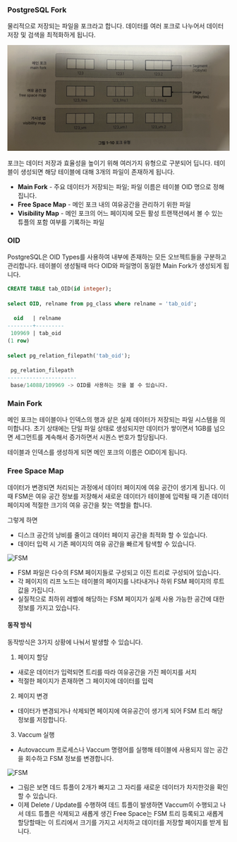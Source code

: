 ### PostgreSQL Fork

물리적으로 저장되는 파일을 포크라고 합니다. 데이터를 여러 포크로 나누어서 데이터 저장 및 검색을 최적화하게 됩니다. 

![Postgres Fork](../images/fork.png)

포크는 데이터 저장과 효율성을 높이기 위해 여러가지 유형으로 구분되어 딥니다. 테이블이 생성되면 해당 테이블에 대해 3개의 파일이 존재하게 됩니다.
- **Main Fork** - 주요 데이터가 저장되는 파일; 파일 이름은 테이블 OID 명으로 정해집니다.
- **Free Space Map** - 메인 포크 내의 여유공간을 관리하기 위한 파일
- **Visibility Map** - 메인 포크의 어느 페이지에 모든 활성 트랜잭션에서 볼 수 있는 튜플의 포함 여부를 기록하는 파일

### OID
PostgreSQL은 OID Types를 사용하여 내부에 존재하는 모든 오브젝트들을 구분하고 관리합니다. 테이블이 생성될때 마다 OID와 파일명이 동일한 Main Fork가 생성되게 됩니다.

``` SQL
CREATE TABLE tab_OID(id integer);

select OID, relname from pg_class where relname = 'tab_oid';

  oid   | relname 
--------+---------
 109969 | tab_oid
(1 row)

select pg_relation_filepath('tab_oid');

 pg_relation_filepath 
----------------------
 base/14088/109969 -> OID를 사용하는 것을 볼 수 있습니다.
```
### Main Fork

메인 포크는 테이블이나 인덱스의 행과 샅은 실제 데이터가 저장되는 파일 시스템을 의미합니다.
초기 상태에는 단일 파일 상태로 생성되지만 데이터가 쌓이면서 1GB를 넘으면 세그먼트를 계속해서 증가하면서 시퀀스 번호가 할당됩니다.

테이블과 인덱스를 생성하게 되면 메인 포크의 이름은 OID이게 됩니다.

### Free Space Map
데이터가 변경되면 처리되는 과정에서 데이터 페이지에 여유 공간이 생기게 됩니다. 이때 FSM은 여유 공간 정보를 저장해서 새로운 데이터가 테이블에 입력될 때 기존 데이터 페이지에 적절한 크기의 여유 공간을 찾는 역할을 합니다.

그렇게 하면
- 디스크 공간의 낭비를 줄이고 데이터 페이지 공간을 최적화 할 수 있습니다.
- 데이터 입력 시 기존 페이지의 여유 공간을 빠르게 탐색할 수 있습니다.
  
![FSM](../images/fsm.png)
- FSM 파일은 다수의 FSM 페이지들로 구성되고 이진 트리로 구성되어 있습니다.
- 각 페이지의 리프 노드는 테이블의 페이지를 나타내거나 하위 FSM 페이지의 루트 값을 가집니다.
- 실질적으로 최하위 레벨에 해당하는 FSM 페이지가 실제 사용 가능한 공간에 대한 정보를 가지고 있습니다.

#### 동작 방식
동작방식은 3가지 상황에 나눠서 발생할 수 있습니다.
1. 페이지 할당
- 새로운 데이터가 입력되면 트리를 따라 여유공간을 가진 페이지를 서치
- 적절한 페이지가 존재하면 그 페이지에 데이터를 입력
2. 페이지 변경
- 데이터가 변경되거나 삭제되면 페이지에 여유공간이 생기게 되어 FSM 트리 해당 정보를 저장합니다.
3. Vaccum 실행
- Autovaccum 프로세스나 Vaccum 명령어를 실행해 테이블에 사용되지 않는 공간을 회수하고 FSM 정보를 변경합니다.

![FSM](../images/fsm_action.png)
- 그림은 보면 데드 튜플이 2개가 빠지고 그 자리를 새로운 데이터가 차지한것을 확인할 수 있습니다.
- 이제 Delete / Update를 수행하여 데드 튜플이 발생하면 Vaccum이 수행되고 나서 데드 튜플은 삭제되고 새롭게 생긴 Free Space는 FSM 트리 등록되고 새롭게 할당할때는 이 트리에서 크기를 가지고 서치하고 데이터를 저장할 페이지를 받게 됩니다.